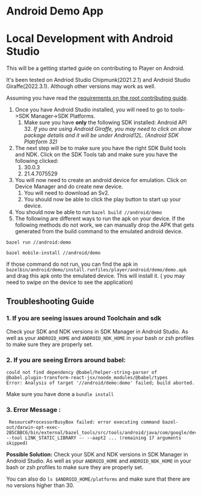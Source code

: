 # Android Demo App

# Local Development with Android Studio

This will be a getting started guide on contributing to Player on Android.

It's been tested on Andriod Studio Chipmunk(2021.2.1) and Android Studio Giraffe(2022.3.1). Although other versions may work as well.

Assuming you have read the [requirements on the root contributing guide](https://github.com/player-ui/player/blob/main/CONTRIBUTING.md).

1. Once you have Android Studio installed, you will need to go to tools->SDK Manager->SDK Platforms.
   1.  Make sure you have **only** the following SDK installed: Android API 32.
   *If you are using Android Giraffe, you may need to click on show package details and it will be under Android12L. (Android SDK Platrform 32)*
2. The next step will be to make sure you have the right SDK Build tools and NDK. Click on the SDK Tools tab and make sure you have the following clicked:
   1. 30.0.3
   2. 21.4.7075529
3. You will now need to create an android device for emulation. Click on Device Manager and do create new device.
   1. You will need to download an Sv2.
   2. You should now be able to click the play button to start up your device.
4. You should now be able to run  `bazel build //android/demo`
5. The following are different ways to run the apk on your device. If the following methods do not work, we can manually drop the APK that gets generated from the build command to the emulated android device.

```
bazel run //android:demo
```

```
bazel mobile-install //android/demo
```

If those command do not run, you can find the apk in `bazelbin/android/demo/install.runfiles/player/android/demo/demo.apk` and drag this apk onto the emulated device. This will install it. ( you may need to swipe on the device to see the application)



## Troubleshooting Guide



### 1. If you are seeing issues around Toolchain and sdk
Check your SDK and NDK versions in SDK Manager in Android Studio. As well as your `ANDROID_HOME` and `ANDROID_NDK_HOME` in your bash or zsh profiles to make sure they are properly set.


### 2. If you are seeing Errors around babel:
```
could not find dependency @babel/helper-string-parser of @babel.plugin-transform-react-jsx/noode_modules/@babel/types
Error: Analysis of target '//android/demo:demo' failed; build aborted.
```
Make sure you have done a `bundle install`



### 3. Error Message :
```
 ResourceProcessorBusyBox failed: error executing command bazel-out/darwin-opt-exec-2B5CBBC6/bin/external/bazel_tools/src/tools/android/java/com/google/devtools/build/android/ResourceProcessorBusyBox --tool LINK_STATIC_LIBRARY -- --aapt2 ... (remaining 17 arguments skipped)
```
**Possible Solution:** Check your SDK and NDK versions in SDK Manager in Android Studio. As well as your `ANDROID_HOME` and `ANDROID_NDK_HOME` in your bash or zsh profiles to make sure they are properly set.

You can also do `ls $ANDROID_HOME/platforms` and make sure that there are no versions higher than 30.
